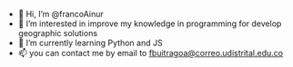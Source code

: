 - 👋 Hi, I’m @francoAinur
- 👀 I’m interested in improve my knowledge in programming for develop geographic solutions
- 🌱 I’m currently learning Python and JS
- 📫 you can contact me by email to fbuitragoa@correo.udistrital.edu.co

<!---
francoAinur/francoAinur is a ✨ special ✨ repository because its `README.md` (this file) appears on your GitHub profile.
You can click the Preview link to take a look at your changes.
--->
